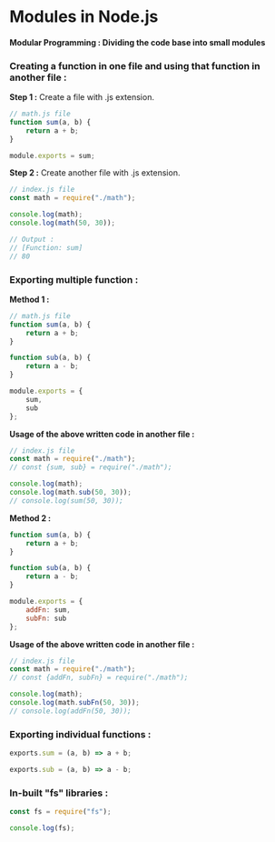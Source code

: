 # Modules in Node.js

#### Modular Programming : Dividing the code base into small modules

### Creating a function in one file and using that function in another file : 
__Step 1 :__ Create a file with .js extension.
```javascript
// math.js file
function sum(a, b) {
    return a + b;
}

module.exports = sum;
```
__Step 2 :__ Create another file with .js extension.
```javascript
// index.js file
const math = require("./math");

console.log(math);
console.log(math(50, 30));

// Output : 
// [Function: sum]
// 80
```

### Exporting multiple function : 
__Method 1 :__
```javascript
// math.js file
function sum(a, b) {
    return a + b;
}

function sub(a, b) {
    return a - b;
}

module.exports = {
    sum,
    sub
};
```
__Usage of the above written code in another file :__
```javascript
// index.js file
const math = require("./math");
// const {sum, sub} = require("./math");

console.log(math);
console.log(math.sub(50, 30));
// console.log(sum(50, 30));
```

__Method 2 :__
```javascript
function sum(a, b) {
    return a + b;
}

function sub(a, b) {
    return a - b;
}

module.exports = {
    addFn: sum,
    subFn: sub
};
```

__Usage of the above written code in another file :__
```javascript
// index.js file
const math = require("./math");
// const {addFn, subFn} = require("./math");

console.log(math);
console.log(math.subFn(50, 30));
// console.log(addFn(50, 30));
```

### Exporting individual functions : 
```javascript
exports.sum = (a, b) => a + b;

exports.sub = (a, b) => a - b; 
```

### In-built "fs" libraries : 
```javascript
const fs = require("fs"); 

console.log(fs);
```